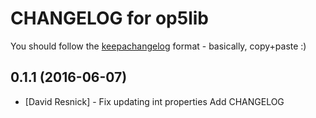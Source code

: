 # CHANGELOG for op5lib
You should follow the [keepachangelog](http://keepachangelog.com/) format - basically, copy+paste :)

## 0.1.1 (2016-06-07)
* [David Resnick] - Fix updating int properties
                    Add CHANGELOG
